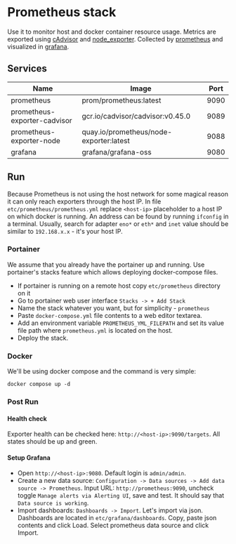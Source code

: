 # Prometheus stack

Use it to monitor host and docker container resource usage. Metrics are exported using [cAdvisor][cadvisor] and [node_exporter][node_exporter]. Collected by [prometheus][prometheus] and visualized in [grafana][grafana].

## Services

| Name | Image | Port |
| --- | --- | --- |
| prometheus | prom/prometheus:latest | 9090 |
| prometheus-exporter-cadvisor | gcr.io/cadvisor/cadvisor:v0.45.0 | 9089 |
| prometheus-exporter-node | quay.io/prometheus/node-exporter:latest | 9088 |
| grafana | grafana/grafana-oss | 9080 |

## Run

Because Prometheus is not using the host network for some magical reason it can only reach exporters through the host IP. In file `etc/prometheus/prometheus.yml` replace `<host-ip>` placeholder to a host IP on which docker is running. An address can be found by running `ifconfig` in a terminal. Usually, search for adapter `eno*` or `eth*` and `inet` value should be similar to `192.168.x.x` - it's your host IP.

### Portainer

We assume that you already have the portainer up and running. Use portainer's stacks feature which allows deploying docker-compose files.

 - If portainer is running on a remote host copy `etc/prometheus` directory on it
 - Go to portainer web user interface `Stacks -> + Add Stack`
 - Name the stack whatever you want, but for simplicity - `prometheus`
 - Paste `docker-compose.yml` file contents to a web editor textarea.
 -  Add an environment variable `PROMETHEUS_YML_FILEPATH` and set its value file path where `prometheus.yml` is located on the host.
 -  Deploy the stack.

### Docker

We'll be using docker compose and the command is very simple:

`docker compose up -d`

### Post Run

#### Health check 

Exporter health can be checked here: `http://<host-ip>:9090/targets`. All states should be up and green.

#### Setup Grafana

 - Open `http://<host-ip>:9080`. Default login is `admin/admin`.
 - Create a new data source: `Configuration -> Data sources -> Add data source -> Prometheus`. Input URL: `http://prometheus:9090`, uncheck toggle `Manage alerts via Alerting UI`, save and test. It should say that `Data source is working`.
 - Import dashboards: `Dashboards -> Import`. Let's import via json. Dashboards are located in `etc/grafana/dashboards`. Copy, paste json contents and click Load. Select prometheus data source and click Import.

[cadvisor]: https://github.com/google/cadvisor
[node_exporter]: https://github.com/prometheus/node_exporter
[prometheus]: https://github.com/prometheus/prometheus
[grafana]: https://github.com/grafana/grafana
